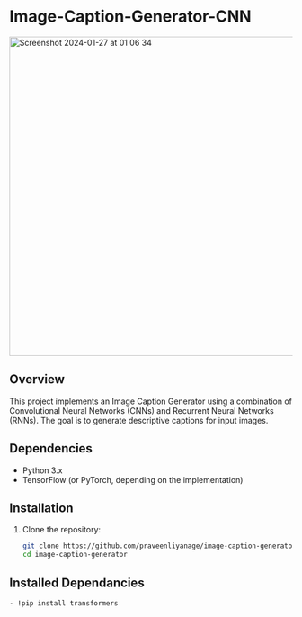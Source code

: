 # Image-Caption-Generator-CNN

<img width="568" alt="Screenshot 2024-01-27 at 01 06 34" src="https://github.com/PraveenLiyanage/Image-Caption-Generator-CNN/assets/111709030/db0ce006-e9aa-4a65-85d2-6765dd7b5958">

## Overview

This project implements an Image Caption Generator using a combination of Convolutional Neural Networks (CNNs) and Recurrent Neural Networks (RNNs). The goal is to generate descriptive captions for input images.

## Dependencies

- Python 3.x
- TensorFlow (or PyTorch, depending on the implementation)

## Installation

1. Clone the repository:
   ```bash
   git clone https://github.com/praveenliyanage/image-caption-generator-cnn.git
   cd image-caption-generator

## Installed Dependancies
```bash
- !pip install transformers
